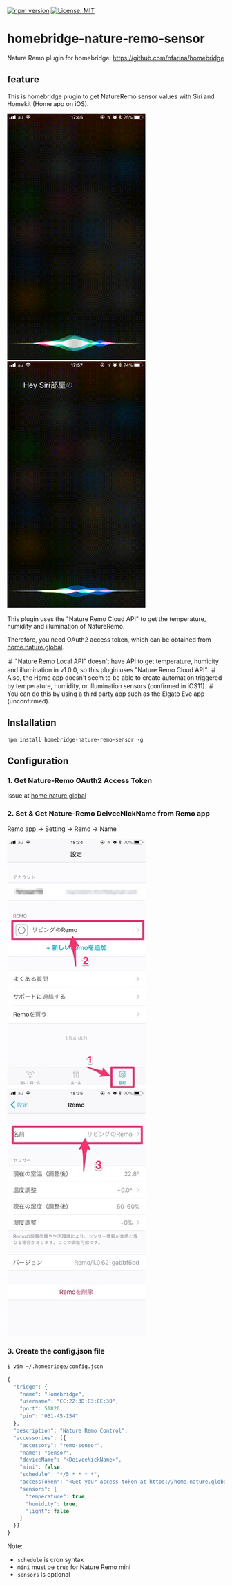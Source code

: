 [![npm version](https://badge.fury.io/js/homebridge-nature-remo-sensor.svg)](https://badge.fury.io/js/homebridge-nature-remo-sensor)
[![License: MIT](https://img.shields.io/badge/License-MIT-yellow.svg)](LICENSE)

# homebridge-nature-remo-sensor

Nature Remo plugin for homebridge: https://github.com/nfarina/homebridge

## feature

This is homebridge plugin to get NatureRemo sensor values with Siri and Homekit (Home app on iOS).

![temperature](./docs/temperature.gif)
![humidity](./docs/humidity.gif)


This plugin uses the "Nature Remo Cloud API" to get the temperature, humidity and illumination of NatureRemo.

Therefore, you need OAuth2 access token, which can be obtained from [home.nature.global](https://home.nature.global/).

＃ "Nature Remo Local API" doesn't have API to get temperature, humidity and illumination in v1.0.0, so this plugin uses "Nature Remo Cloud API".
＃ Also, the Home app doesn't seem to be able to create automation triggered by temperature, humidity, or illumination sensors (confirmed in iOS11).
＃ You can do this by using a third party app such as the Elgato Eve app (unconfirmed).


## Installation

```shell
npm install homebridge-nature-remo-sensor -g
```

## Configuration

### 1. Get Nature-Remo OAuth2 Access Token

Issue at [home.nature.global](https://home.nature.global/)

### 2. Set & Get Nature-Remo DeivceNickName from Remo app

Remo app → Setting → Remo → Name

![nickname1](./docs/nickname1.jpg)
![nickname2](./docs/nickname2.jpg)



### 3. Create the config.json file
```shell
$ vim ~/.homebridge/config.json
```

```js
{
  "bridge": {
    "name": "Homebridge",
    "username": "CC:22:3D:E3:CE:30",
    "port": 51826,
    "pin": "031-45-154"
  },
  "description": "Nature Remo Control",
  "accessories": [{
    "accessory": "remo-sensor",
    "name": "sensor",
    "deviceName": "<DeivceNickName>",
    "mini": false,
    "schedule": "*/5 * * * *",
    "accessToken": "<Get your access token at https://home.nature.global/>",
    "sensors": {
      "temperature": true,
      "humidity": true,
      "light": false
    }
  }]
}
```

Note:
* `schedule` is cron syntax
* `mini` must be `true` for Nature Remo mini
* `sensors` is optional
